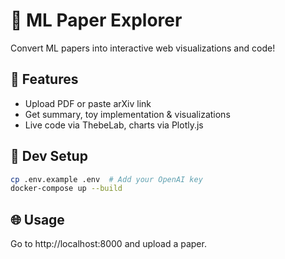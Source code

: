 # 🧠 ML Paper Explorer

Convert ML papers into interactive web visualizations and code!

## 🚀 Features
- Upload PDF or paste arXiv link
- Get summary, toy implementation & visualizations
- Live code via ThebeLab, charts via Plotly.js

## 🔧 Dev Setup

```bash
cp .env.example .env  # Add your OpenAI key
docker-compose up --build
```

## 🌐 Usage

Go to http://localhost:8000 and upload a paper.
